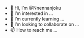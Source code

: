 - 👋 Hi, I’m @Nnennanjoku
- 👀 I’m interested in ...
- 🌱 I’m currently learning ...
- 💞️ I’m looking to collaborate on ...
- 📫 How to reach me ...

<!---
Nnennanjoku/Nnennanjoku is a ✨ special ✨ repository because its `README.md` (this file) appears on your GitHub profile.
You can click the Preview link to take a look at your changes.
--->

